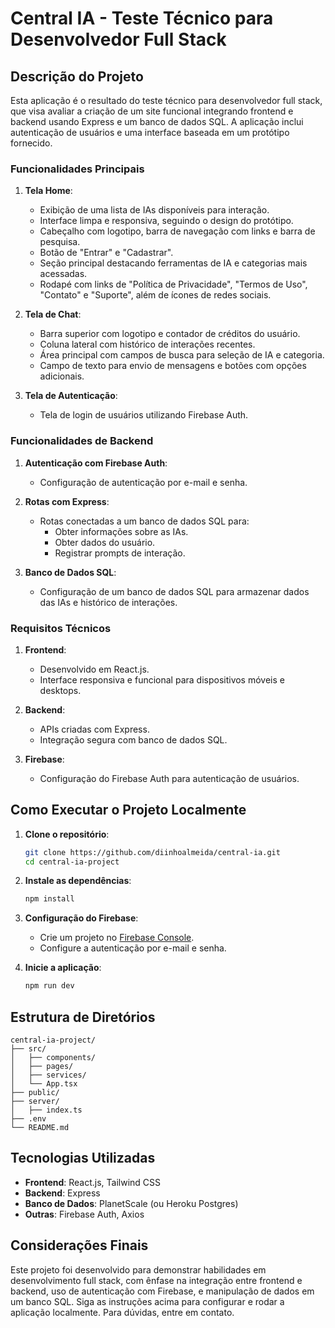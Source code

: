 # Central IA - Teste Técnico para Desenvolvedor Full Stack

## Descrição do Projeto

Esta aplicação é o resultado do teste técnico para desenvolvedor full stack, que visa avaliar a criação de um site funcional integrando frontend e backend usando Express e um banco de dados SQL. A aplicação inclui autenticação de usuários e uma interface baseada em um protótipo fornecido.

### Funcionalidades Principais

1. **Tela Home**:

   - Exibição de uma lista de IAs disponíveis para interação.
   - Interface limpa e responsiva, seguindo o design do protótipo.
   - Cabeçalho com logotipo, barra de navegação com links e barra de pesquisa.
   - Botão de "Entrar" e "Cadastrar".
   - Seção principal destacando ferramentas de IA e categorias mais acessadas.
   - Rodapé com links de "Política de Privacidade", "Termos de Uso", "Contato" e "Suporte", além de ícones de redes sociais.

2. **Tela de Chat**:

   - Barra superior com logotipo e contador de créditos do usuário.
   - Coluna lateral com histórico de interações recentes.
   - Área principal com campos de busca para seleção de IA e categoria.
   - Campo de texto para envio de mensagens e botões com opções adicionais.

3. **Tela de Autenticação**:
   - Tela de login de usuários utilizando Firebase Auth.

### Funcionalidades de Backend

1. **Autenticação com Firebase Auth**:

   - Configuração de autenticação por e-mail e senha.

2. **Rotas com Express**:

   - Rotas conectadas a um banco de dados SQL para:
     - Obter informações sobre as IAs.
     - Obter dados do usuário.
     - Registrar prompts de interação.

3. **Banco de Dados SQL**:
   - Configuração de um banco de dados SQL para armazenar dados das IAs e histórico de interações.

### Requisitos Técnicos

1. **Frontend**:

   - Desenvolvido em React.js.
   - Interface responsiva e funcional para dispositivos móveis e desktops.

2. **Backend**:

   - APIs criadas com Express.
   - Integração segura com banco de dados SQL.

3. **Firebase**:
   - Configuração do Firebase Auth para autenticação de usuários.

## Como Executar o Projeto Localmente

1. **Clone o repositório**:

   ```bash
   git clone https://github.com/diinhoalmeida/central-ia.git
   cd central-ia-project
   ```

2. **Instale as dependências**:

   ```bash
   npm install
   ```

3. **Configuração do Firebase**:

   - Crie um projeto no [Firebase Console](https://console.firebase.google.com/).
   - Configure a autenticação por e-mail e senha.

4. **Inicie a aplicação**:
   ```bash
   npm run dev
   ```

## Estrutura de Diretórios

```
central-ia-project/
├── src/
│   ├── components/
│   ├── pages/
│   ├── services/
│   └── App.tsx
├── public/
├── server/
│   ├── index.ts
├── .env
└── README.md
```

## Tecnologias Utilizadas

- **Frontend**: React.js, Tailwind CSS
- **Backend**: Express
- **Banco de Dados**: PlanetScale (ou Heroku Postgres)
- **Outras**: Firebase Auth, Axios

## Considerações Finais

Este projeto foi desenvolvido para demonstrar habilidades em desenvolvimento full stack, com ênfase na integração entre frontend e backend, uso de autenticação com Firebase, e manipulação de dados em um banco SQL. Siga as instruções acima para configurar e rodar a aplicação localmente. Para dúvidas, entre em contato.
